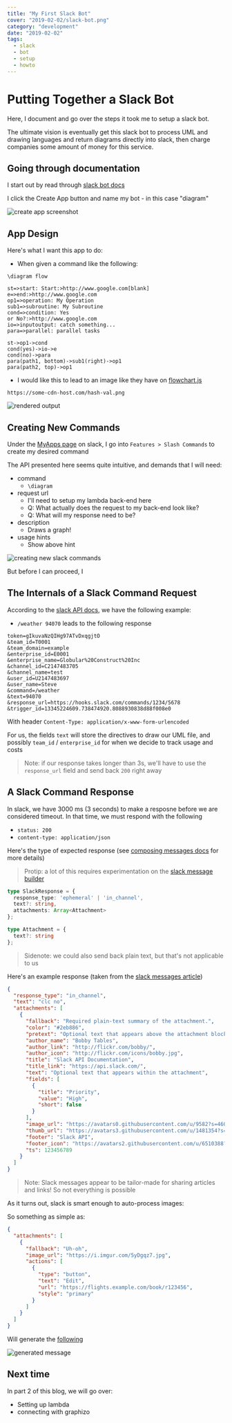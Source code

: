 ```yaml
---
title: "My First Slack Bot"
cover: "2019-02-02/slack-bot.png"
category: "development"
date: "2019-02-02"
tags:
  - slack
  - bot
  - setup
  - howto
---
```


# Putting Together a Slack Bot

Here, I document and go over the steps it took me to setup a slack bot.

The ultimate vision is eventually get this slack bot to process UML and drawing languages and return diagrams directly into slack, then charge companies some amount of money for this service.


## Going through documentation

I start out by read through [slack bot docs](https://api.slack.com/bot-users#getting-started)

I click the Create App button and name my bot - in this case "diagram"

![create app screenshot](2019-02-02/create-app.png)

## App Design

Here's what I want this app to do:

- When given a command like the following:

```text
\diagram flow 

st=>start: Start:>http://www.google.com[blank]
e=>end:>http://www.google.com
op1=>operation: My Operation
sub1=>subroutine: My Subroutine
cond=>condition: Yes
or No?:>http://www.google.com
io=>inputoutput: catch something...
para=>parallel: parallel tasks

st->op1->cond
cond(yes)->io->e
cond(no)->para
para(path1, bottom)->sub1(right)->op1
para(path2, top)->op1

```

- I would like this to lead to an image like they have on [flowchart.js](http://flowchart.js.org/)

```
https://some-cdn-host.com/hash-val.png
```

![rendered output](2019-02-02/flow-chart.png)

## Creating New Commands

Under the [MyApps page](https://api.slack.com/apps/AFVRCMG72/slash-commands?) on slack, I go into `Features > Slash Commands` to create my desired command

The API presented here seems quite intuitive, and demands that I will need:

- command
  - `\diagram`
- request url
  - I'll need to setup my lambda back-end here
  - Q: What actually does the request to my back-end look like?
  - Q: What will my response need to be?
- description
  - Draws a graph!
- usage hints
  - Show above hint

![creating new slack commands](2019-02-02/create-new-cmd.png)

But before I can proceed, I 

## The Internals of a Slack Command Request

According to the [slack API docs](https://api.slack.com/slash-commands#app_command_handling), we have the following example:

- `/weather 94070` leads to the following response

```
token=gIkuvaNzQIHg97ATvDxqgjtO
&team_id=T0001
&team_domain=example
&enterprise_id=E0001
&enterprise_name=Globular%20Construct%20Inc
&channel_id=C2147483705
&channel_name=test
&user_id=U2147483697
&user_name=Steve
&command=/weather
&text=94070
&response_url=https://hooks.slack.com/commands/1234/5678
&trigger_id=13345224609.738474920.8088930838d88f008e0
```

With header `Content-Type: application/x-www-form-urlencoded` 

For us, the fields `text` will store the directives to draw our UML file, and possibly `team_id` / `enterprise_id` for when we decide to track usage and costs

>Note: if our response takes longer than 3s, we'll have to use the `response_url` field and send back `200` right away

## A Slack Command Response

In slack, we have 3000 ms (3 seconds) to make a resposne before we are considered timeout. In that time, we must respond with the following

- `status: 200`
- `content-type: application/json` 

Here's the type of expected response (see [composing messages docs](https://api.slack.com/docs/messages#composing_messages) for more details)

>Protip: a lot of this requires experimentation on the [slack message builder](https://api.slack.com/docs/messages/builder?msg=%7B%22text%22%3A%22We%20should%20be%20concerned%20if%20the%20variable%20value%20for%20%60radioactive%60%20is%20%60true%60.%22%7D)

```typescript
type SlackResponse = {
  response_type: 'ephemeral' | 'in_channel',
  text?: string,
  attachments: Array<Attachment>
};

type Attachment = {
  text?: string
};
```

>Sidenote: we could also send back plain text, but that's not applicable to us

Here's an example response (taken from the [slack messages article](https://api.slack.com/docs/message-attachments))

```json
{
  "response_type": "in_channel",
  "text": "clc no",
  "attachments": [
    {
      "fallback": "Required plain-text summary of the attachment.",
      "color": "#2eb886",
      "pretext": "Optional text that appears above the attachment block",
      "author_name": "Bobby Tables",
      "author_link": "http://flickr.com/bobby/",
      "author_icon": "http://flickr.com/icons/bobby.jpg",
      "title": "Slack API Documentation",
      "title_link": "https://api.slack.com/",
      "text": "Optional text that appears within the attachment",
      "fields": [
        {
          "title": "Priority",
          "value": "High",
          "short": false
        }
      ],
      "image_url": "https://avatars0.githubusercontent.com/u/9582?s=460&v=4",
      "thumb_url": "https://avatars3.githubusercontent.com/u/1481354?s=70&v=4",
      "footer": "Slack API",
      "footer_icon": "https://avatars2.githubusercontent.com/u/6510388?s=70&v=4",
      "ts": 123456789
    }
  ]
}
```

>Note: Slack messages appear to be tailor-made for sharing articles and links! So not everything is possible

As it turns out, slack is smart enough to auto-process images:

So something as simple as:
```json
{
  "attachments": [
    {
      "fallback": "Uh-oh",
      "image_url": "https://i.imgur.com/5yDgqz7.jpg",
      "actions": [
        {
          "type": "button",
          "text": "Edit",
          "url": "https://flights.example.com/book/r123456",
          "style": "primary"
        }
      ]
    }
  ]
}
```

Will generate the [following](https://api.slack.com/docs/messages/builder?msg=%7B%22attachments%22%3A%5B%7B%22fallback%22%3A%22Uh-oh%22%2C%22image_url%22%3A%22https%3A%2F%2Fi.imgur.com%2F5yDgqz7.jpg%22%2C%22actions%22%3A%5B%7B%22type%22%3A%22button%22%2C%22text%22%3A%22Edit%22%2C%22url%22%3A%22https%3A%2F%2Fflights.example.com%2Fbook%2Fr123456%22%2C%22style%22%3A%22primary%22%7D%5D%7D%5D%7D)

![generated message](2019-02-02/message.png)

## Next time

In part 2 of this blog, we will go over:

- Setting up lambda
- connecting with graphizo

